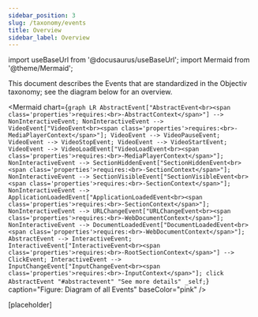 ```yaml
---
sidebar_position: 3
slug: /taxonomy/events
title: Overview
sidebar_label: Overview
---
```


import useBaseUrl from '@docusaurus/useBaseUrl';
import Mermaid from '@theme/Mermaid';

This document describes the Events that are standardized in the Objectiv taxonomy; see the diagram below for an overview.

<Mermaid chart={`
	graph LR
    AbstractEvent["AbstractEvent<br><span class='properties'>requires:<br>-AbstractContext</span>"] --> NonInteractiveEvent;
    NonInteractiveEvent --> VideoEvent["VideoEvent<br><span class='properties'>requires:<br>-MediaPlayerContext</span>"];
    VideoEvent --> VideoPauseEvent;
    VideoEvent --> VideoStopEvent;
    VideoEvent --> VideoStartEvent;
    VideoEvent --> VideoLoadEvent["VideoLoadEvent<br><span class='properties'>requires:<br>-MediaPlayerContext</span>"];
    NonInteractiveEvent --> SectionHiddenEvent["SectionHiddenEvent<br><span class='properties'>requires:<br>-SectionContext</span>"];
    NonInteractiveEvent --> SectionVisibleEvent["SectionVisibleEvent<br><span class='properties'>requires:<br>-SectionContext</span>"];
    NonInteractiveEvent --> ApplicationLoadedEvent["ApplicationLoadedEvent<br><span class='properties'>requires:<br>-SectionContext</span>"];
    NonInteractiveEvent --> URLChangeEvent["URLChangeEvent<br><span class='properties'>requires:<br>-WebDocumentContext</span>"];
    NonInteractiveEvent --> DocumentLoadedEvent["DocumentLoadedEvent<br><span class='properties'>requires:<br>-WebDocumentContext</span>"];
    AbstractEvent --> InteractiveEvent;
    InteractiveEvent["InteractiveEvent<br><span class='properties'>requires:<br>-RootSectionContext</span>"] --> ClickEvent;
    InteractiveEvent --> InputChangeEvent["InputChangeEvent<br><span class='properties'>requires:<br>-InputContext</span>"];
    click AbstractEvent "#abstractevent" "See more details" _self;
`} caption="Figure: Diagram of all Events" baseColor="pink" />

[placeholder]
